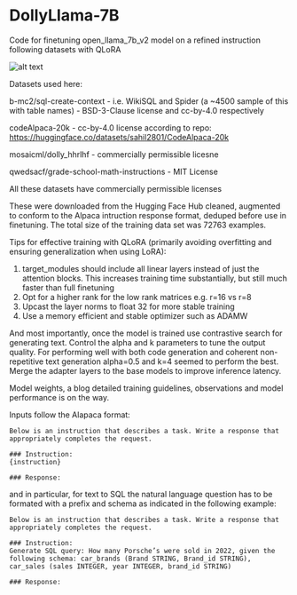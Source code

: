 # DollyLlama-7B
Code for finetuning open_llama_7b_v2 model on a refined instruction following datasets with QLoRA


![alt text](https://github.com/avisoori-databricks/Dolly_llama/blob/main/dolly_llama_chilling.png?raw=true)

Datasets used here:


b-mc2/sql-create-context - i.e. WikiSQL and Spider (a ~4500 sample of this with table names) - BSD-3-Clause license and cc-by-4.0 respectively

codeAlpaca-20k - cc-by-4.0 license according to repo: https://huggingface.co/datasets/sahil2801/CodeAlpaca-20k

mosaicml/dolly_hhrlhf - commercially permissible licesne

qwedsacf/grade-school-math-instructions - MIT License

All these datasets have commercially permissible licenses


These were downloaded from the Hugging Face Hub cleaned, augmented to conform to the Alpaca intruction response format, deduped before use in finetuning. The total size of the training data set was 72763 examples.

Tips for effective training with QLoRA (primarily avoiding overfitting and ensuring generalization when using LoRA):
1. target_modules should include all linear layers instead of just the attention blocks. This increases training time substantially, but still much faster than full finetuning
2. Opt for a higher rank for the low rank matrices e.g. r=16 vs r=8
3. Upcast the layer norms to float 32 for more stable training
4. Use a memory efficient and stable optimizer such as ADAMW

And most importantly, once the model is trained use contrastive search for generating text. Control the alpha and k parameters to tune the output quality. For performing well with both code generation and coherent non-repetitive text generation alpha=0.5 and k=4 seemed to perform the best. Merge the adapter layers to the base models to improve inference latency.

Model weights, a blog detailed training guidelines, observations and model performance is on the way.

Inputs follow the Alapaca format: 
```
Below is an instruction that describes a task. Write a response that appropriately completes the request.

### Instruction:
{instruction}

### Response:
```

and in particular, for text to SQL the natural language question has to be formated with a prefix and schema as indicated in the following example:
```
Below is an instruction that describes a task. Write a response that appropriately completes the request.

### Instruction:
Generate SQL query: How many Porsche’s were sold in 2022, given the following schema: car_brands (Brand STRING, Brand_id STRING), car_sales (sales INTEGER, year INTEGER, brand_id STRING)

### Response:
```
